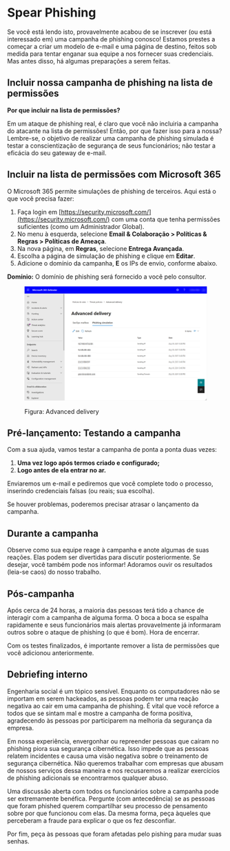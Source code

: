 # Spear Phishing

Se você está lendo isto, provavelmente acabou de se inscrever (ou está interessado em) uma campanha de phishing conosco! Estamos prestes a começar a criar um modelo de e-mail e uma página de destino, feitos sob medida para tentar enganar sua equipe a nos fornecer suas credenciais. Mas antes disso, há algumas preparações a serem feitas.

## Incluir nossa campanha de phishing na lista de permissões

**Por que incluir na lista de permissões?**

Em um ataque de phishing real, é claro que você não incluiria a campanha do atacante na lista de permissões! Então, por que fazer isso para a nossa? Lembre-se, o objetivo de realizar uma campanha de phishing simulada é testar a conscientização de segurança de seus funcionários; não testar a eficácia do seu gateway de e-mail.

## Incluir na lista de permissões com Microsoft 365

O Microsoft 365 permite simulações de phishing de terceiros. Aqui está o que você precisa fazer:

1. Faça login em [https://security.microsoft.com/](https://security.microsoft.com/) com uma conta que tenha permissões suficientes (como um Administrador Global).
2. No menu à esquerda, selecione **Email & Colaboração > Políticas & Regras > Políticas de Ameaça**.
3. Na nova página, em **Regras**, selecione **Entrega Avançada**.
4. Escolha a página de simulação de phishing e clique em **Editar**.
5. Adicione o domínio da campanha, **E** os IPs de envio, conforme abaixo.

**Domínio:** O domínio de phishing será fornecido a você pelo consultor.



<figure><img src="../../.gitbook/assets/image (2).png" alt=""><figcaption><p>Figura: Advanced delivery</p></figcaption></figure>

## Pré-lançamento: Testando a campanha

Com a sua ajuda, vamos testar a campanha de ponta a ponta duas vezes:

1. **Uma vez logo após termos criado e configurado;**
2. **Logo antes de ela entrar no ar.**

Enviaremos um e-mail e pediremos que você complete todo o processo, inserindo credenciais falsas (ou reais; sua escolha).

Se houver problemas, poderemos precisar atrasar o lançamento da campanha.

## Durante a campanha

Observe como sua equipe reage à campanha e anote algumas de suas reações. Elas podem ser divertidas para discutir posteriormente. Se desejar, você também pode nos informar! Adoramos ouvir os resultados (leia-se caos) do nosso trabalho.

## Pós-campanha

Após cerca de 24 horas, a maioria das pessoas terá tido a chance de interagir com a campanha de alguma forma. O boca a boca se espalha rapidamente e seus funcionários mais alertas provavelmente já informaram outros sobre o ataque de phishing (o que é bom). Hora de encerrar.

Com os testes finalizados, é importante remover a lista de permissões que você adicionou anteriormente.

## Debriefing interno

Engenharia social é um tópico sensível. Enquanto os computadores não se importam em serem hackeados, as pessoas podem ter uma reação negativa ao cair em uma campanha de phishing. É vital que você reforce a todos que se sintam mal e mostre a campanha de forma positiva, agradecendo às pessoas por participarem na melhoria da segurança da empresa.

Em nossa experiência, envergonhar ou repreender pessoas que caíram no phishing piora sua segurança cibernética. Isso impede que as pessoas relatem incidentes e causa uma visão negativa sobre o treinamento de segurança cibernética. Não queremos trabalhar com empresas que abusam de nossos serviços dessa maneira e nos recusaremos a realizar exercícios de phishing adicionais se encontrarmos qualquer abuso.

Uma discussão aberta com todos os funcionários sobre a campanha pode ser extremamente benéfica. Pergunte (com antecedência) se as pessoas que foram phished querem compartilhar seu processo de pensamento sobre por que funcionou com elas. Da mesma forma, peça àqueles que perceberam a fraude para explicar o que os fez desconfiar.

Por fim, peça às pessoas que foram afetadas pelo pishing para mudar suas senhas.
